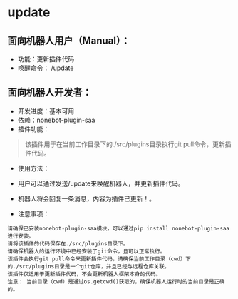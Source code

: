 # update
## 面向机器人用户（Manual）：
* 功能：更新插件代码
* 唤醒命令：
    /update

## 面向机器人开发者：
* 开发进度：基本可用
* 依赖：nonebot-plugin-saa
* 插件功能：
> 该插件用于在当前工作目录下的./src/plugins目录执行git pull命令，更新插件代码。

* 使用方法：
* 用户可以通过发送/update来唤醒机器人，并更新插件代码。

* 机器人将会回复一条消息，内容为插件已更新！。

* 注意事项：
```
请确保已安装nonebot-plugin-saa模块，可以通过pip install nonebot-plugin-saa进行安装。
请将该插件的代码保存在./src/plugins目录下。
请确保机器人的运行环境中已经安装了git命令，且可以正常执行。
该插件会执行git pull命令来更新插件代码，请确保当前工作目录（cwd）下的./src/plugins目录是一个git仓库，并且已经与远程仓库关联。
该插件仅适用于更新插件代码，不会更新机器人框架本身的代码。
注意： 当前目录（cwd）是通过os.getcwd()获取的，确保机器人运行时的当前目录是正确的。
```